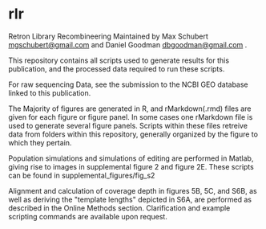 # rlr
Retron Library Recombineering
Maintained by Max Schubert mgschubert@gmail.com and Daniel Goodman dbgoodman@gmail.com .

This repository contains all scripts used to generate results for this publication, and the processed data required to run these scripts.

For raw sequencing Data, see the submission to the NCBI GEO database linked to this publication.

The Majority of figures are generated in R, and rMarkdown(.rmd) files are given for each figure or figure panel. In some cases one rMarkdown file is used to generate several figure panels. Scripts within these files retreive data from folders within this repository, generally organized by the figure to which they pertain.

Population simulations and simulations of editing are performed in Matlab, giving rise to images in supplemental figure 2 and figure 2E. These scripts can be found in supplemental_figures/fig_s2

Alignment and calculation of coverage depth in figures 5B, 5C, and S6B, as well as deriving the "template lengths" depicted in S6A, are performed as described in the Online Methods section. Clarification and example scripting commands are available upon request.


